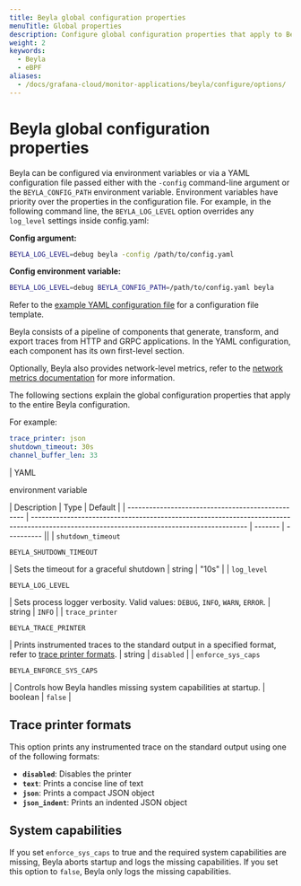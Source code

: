 ```yaml
---
title: Beyla global configuration properties
menuTitle: Global properties
description: Configure global configuration properties that apply to Beyla core.
weight: 2
keywords:
  - Beyla
  - eBPF
aliases:
  - /docs/grafana-cloud/monitor-applications/beyla/configure/options/
---
```


<!-- vale Grafana.Paragraphs = NO -->

# Beyla global configuration properties

Beyla can be configured via environment variables or via a YAML configuration file passed either with the `-config` command-line argument or the `BEYLA_CONFIG_PATH` environment variable.
Environment variables have priority over the properties in the configuration file.
For example, in the following command line, the `BEYLA_LOG_LEVEL` option overrides any `log_level` settings inside config.yaml:

**Config argument:**

```sh
BEYLA_LOG_LEVEL=debug beyla -config /path/to/config.yaml
```

**Config environment variable:**

```sh
BEYLA_LOG_LEVEL=debug BEYLA_CONFIG_PATH=/path/to/config.yaml beyla
```

Refer to the [example YAML configuration file](../example/) for a configuration file template.

Beyla consists of a pipeline of components that generate, transform, and export traces from HTTP and GRPC applications.
In the YAML configuration, each component has its own first-level section.

Optionally, Beyla also provides network-level metrics, refer to the [network metrics documentation](../../network/) for more information.

The following sections explain the global configuration properties that apply to the entire Beyla configuration.

For example:

```yaml
trace_printer: json
shutdown_timeout: 30s
channel_buffer_len: 33
```

| YAML<p>environment variable</p>                   | Description                                                                                                                                | Type    | Default    |
| ------------------------------------------------- | ------------------------------------------------------------------------------------------------------------------------------------------ | ------- | ---------- ||
| `shutdown_timeout`<p>`BEYLA_SHUTDOWN_TIMEOUT`</p> | Sets the timeout for a graceful shutdown                                                                                                   | string  | "10s"      |
| `log_level`<p>`BEYLA_LOG_LEVEL`</p>               | Sets process logger verbosity. Valid values: `DEBUG`, `INFO`, `WARN`, `ERROR`.                                                             | string  | `INFO`     |
| `trace_printer`<p>`BEYLA_TRACE_PRINTER`</p>       | Prints instrumented traces to the standard output in a specified format, refer to [trace printer formats](#trace-printer-formats).         | string  | `disabled` |
| `enforce_sys_caps`<p>`BEYLA_ENFORCE_SYS_CAPS`</p> | Controls how Beyla handles missing system capabilities at startup.                                                                         | boolean | `false`    |


## Trace printer formats

This option prints any instrumented trace on the standard output using one of the following formats:

- **`disabled`**: Disables the printer
- **`text`**: Prints a concise line of text
- **`json`**: Prints a compact JSON object
- **`json_indent`**: Prints an indented JSON object

## System capabilities

If you set `enforce_sys_caps` to true and the required system capabilities are missing, Beyla aborts startup and logs the missing capabilities.
If you set this option to `false`, Beyla only logs the missing capabilities.
